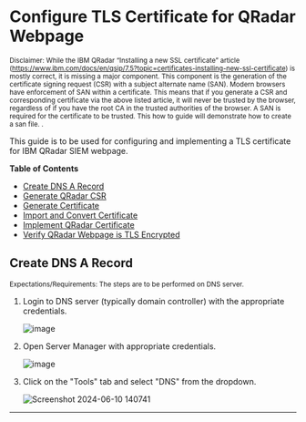 # Configure TLS Certificate for QRadar Webpage
<sub>Disclaimer: While the IBM QRadar “Installing a new SSL certificate” article (https://www.ibm.com/docs/en/qsip/7.5?topic=certificates-installing-new-ssl-certificate) is mostly correct, it is missing a major component. This component is the generation of the certificate signing request (CSR) with a subject alternate name (SAN). Modern browsers have enforcement of SAN within a certificate. This means that if you generate a CSR and corresponding certificate via the above listed article, it will never be trusted by the browser, regardless of if you have the root CA in the trusted authorities of the browser. A SAN is required for the certificate to be trusted. This how to guide will demonstrate how to create a san file. .</sub>

This guide is to be used for configuring and implementing a TLS certificate for IBM QRadar SIEM webpage.

**Table of Contents**

  * [Create DNS A Record](#create-dns-a-record)
  * [Generate QRadar CSR](#generate-csr)
  * [Generate Certificate](#generate-certificate)
  * [Import and Convert Certificate](#import-and-convert-certificate)
  * [Implement QRadar Certificate](#implement-qradar-certificate)
  * [Verify QRadar Webpage is TLS Encrypted](#verify-qradar-webpage-is-tls-encrypted)

## Create DNS A Record
<sub>Expectations/Requirements: The steps are to be performed on DNS server.</sub>

1. Login to DNS server (typically domain controller) with the appropriate credentials.


    ![image](https://github.com/clreyes16/IBM-QRadar/assets/61694366/2f973067-f461-48e8-a348-f4b969e6d665)

2. Open Server Manager with appropriate credentials.


   ![image](https://github.com/clreyes16/IBM-QRadar/assets/61694366/a82da165-2988-4de9-a80a-fcac9376b9ad)

3. Click on the "Tools" tab and select "DNS" from the dropdown.


   ![Screenshot 2024-06-10 140741](https://github.com/clreyes16/IBM-QRadar/assets/61694366/a2ba30ac-2171-4c4e-b080-ecabc33bf396)



---

### 
  ```
